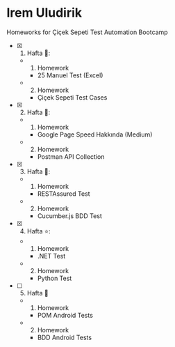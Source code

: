 # Irem Uludirik 

Homeworks for Çiçek Sepeti Test Automation Bootcamp

- [x] 1. Hafta :tada::
  - 1. Homework
      - 25 Manuel Test (Excel)
  - 2. Homework
      - Çiçek Sepeti Test Cases
      
- [x] 2. Hafta 🌻:
  - 1. Homework
      - Google Page Speed Hakkında (Medium)
  - 2. Homework
      - Postman API Collection

- [x] 3. Hafta :hibiscus::
  - 1. Homework
      - RESTAssured Test
  - 2. Homework
      - Cucumber.js BDD Test
  
  
- [x] 4. Hafta :star::
  - 1. Homework
      - .NET Test
  - 2. Homework
      - Python Test
  
  
- [ ] 5. Hafta :space_invader:
  - 1. Homework
      - POM Android Tests
  - 2. Homework
      - BDD Android Tests

